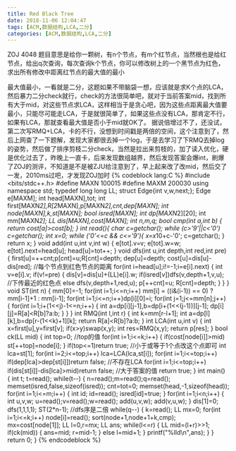 ```yaml
---
title: Red Black Tree
date: 2018-11-06 12:04:47
tags: [ACM,数据结构,LCA,二分]
categories: [ACM,数据结构,LCA,二分]
---
```

ZOJ 4048
题目意思是给你一颗树，有n个节点，有m个红节点，当然根也是给红节点，给出q次查询，每次查询k个节点，你可以修改树上的一个黑节点为红色，求出所有修改中距离红节点的最大值的最小
<!--more-->
最大值最小，一看就是二分，这题如果不带脑袋一想，应该就是求K个点的LCA，然后暴力二分check就行，check的方法很简单吧，就对于当前答案mid，找到所有大于mid，对这些节点求LCA，这样相当于是贪心吧，因为这些点距离最大值要最小，只能尽可能走LCA，于是就很简单了，如果这些点没有LCA，那肯定不行，如果有LCA，那就查看最大值是否小于mid就OK了。
据说倍增过不了，还没试，第二次写RMQ+LCA，卡的不行，没想到时间戳是两倍的空间，这个注意到了，然后上网查了一下题解，发现大家都很去掉一个log，于是去学习了下RMQ去掉log的姿势，然后做了排序剪枝二分check，当然是拉出来剪枝的，加了读入优化，硬是优化过去了，昨晚上一直卡，后来发现数组越界，然后发现答案会爆int，刷爆了ZOJ的测评，不知道是不是被ZJU给注意到了，早上起来改了改mid，然后交了一发，2010ms过吧，才发现ZOJ加时
{% codeblock lang:C %}
#include <bits/stdc++.h>
#define MAXN 100015
#define MAXM 200030
using namespace std;
typedef long long LL;
struct Edge{int v,w,next;};
Edge e[MAXM];
int head[MAXN],tot;
int first[MAXN*2],R[2*MAXN],p[MAXN*2],cnt,dep[MAXN];
int node[MAXN],k,st[MAXN];
bool isred[MAXN];
int dp[MAXN*2][20];
int mm[MAXN*2];
LL dis[MAXN],cost[MAXN];
int n,m,q;
bool cmp(int a,int b)
{
    return cost[a]>cost[b];
}
int read(){
	char c=getchar();
	while (c>'9'||c<'0') c=getchar();
	int x=0;
	while ('0'<=c && c<='9'){
		x=x*10+c-'0';   c=getchar();
	}
	return x;
}
void add(int u,int v,int w)
{
    e[tot].v=v;
    e[tot].w=w;
    e[tot].next=head[u];
    head[u]=tot++;
}
void dfs(int u,int depth,int red,int pre)
{
    first[u]=++cnt;p[cnt]=u;R[cnt]=depth;
    dep[u]=depth;
    cost[u]=dis[u]-dis[red];                              //每个节点到红色节点的距离
    for(int i=head[u];i!=-1;i=e[i].next)
    {
        int v=e[i].v;
        if(v!=pre)
        {
            dis[v]=dis[u]+(LL)e[i].w;
            if(isred[v])dfs(v,depth+1,v,u);                   //下传最近的红色点
            else dfs(v,depth+1,red,u);
            p[++cnt]=u;
            R[cnt]=depth;
        }
    }
}
void ST(int n)
{
    mm[0]=-1;
    for(int i=1;i<=n;i++)
        mm[i] = ((i&(i-1)) == 0) ? mm[i-1]+1 : mm[i-1];
    for(int i=1;i<=n;i++)dp[i][0]=i;
    for(int j=1;j<=mm[n];j++)
    {
        for(int i=1;i+(1<<j)-1<=n;i++)
        {
            int a=dp[i][j-1],b=dp[i+(1<<(j-1))][j-1];
            dp[i][j]=R[a]<R[b]?a:b;
        }
    }
}
int RMQ(int l,int r)
{
    int k=mm[r-l+1];
    int a=dp[l][k],b=dp[r-(1<<k)+1][k];
    return R[a]<R[b]?a:b;
}
int LCA(int u,int v)
{
    int x=first[u],y=first[v];
    if(x>y)swap(x,y);
    int res=RMQ(x,y);
    return p[res];
}
bool ck(LL mid)
{
    int top=0;                      //top的值
    for(int i=1;i<=k;i++)
    {
        if(cost[node[i]]>mid)
            st[++top]=node[i];
    }
    if(top<=1)return true;          //小于或等于1个点改这个点即可
    int lca=st[1];
    for(int i=2;i<=top;i++)
        lca=LCA(lca,st[i]);
    for(int i=1;i<=top;i++)
        if(dep[lca]>dep[st[i]])return false;             //不存在LCA
    for(int i=1;i<=top;i++)
        if(dis[st[i]]-dis[lca]>mid)return false;       //大于答案的值
    return true;
}
int main()
{
    int t;
    t=read();
    while(t--)
    {
        n=read();m=read();q=read();
        memset(isred,false,sizeof(isred));
        cnt=tot=0;
        memset(head,-1,sizeof(head));
        for(int i=1;i<=m;i++)
        {
            int id;
            id=read();
            isred[id]=true;
        }
        for(int i=1;i<n;i++)
        {
            int u,v,w;
            u=read();v=read();w=read();
            add(u,v,w);
            add(v,u,w);
        }
        dis[1]=0;
        dfs(1,1,1,1);
        ST(2*n-1);              //dfs序是二倍
        while(q--)
        {
            k=read();
            LL mx=0;
            for(int i=1;i<=k;i++)
                node[i]=read();
            sort(node+1,node+1+k,cmp);
            mx=cost[node[1]];
            LL l=0,r=mx;
            LL ans;
            while(l<=r)
            {
                LL mid=(l+r)>>1;
                if(ck(mid))
                {
                    ans=mid;
                    r=mid-1;
                }
                else l=mid+1;
            }
            printf("%lld\n",ans);
        }
    }
    return 0;
}
{% endcodeblock %}